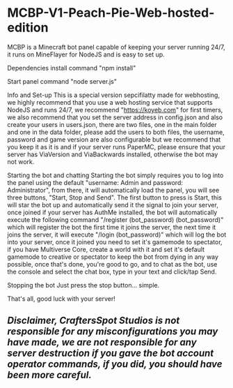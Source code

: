 # MCBP-V1-Peach-Pie-Web-hosted-edition
MCBP is a Minecraft bot panel capable of keeping your server running 24/7, it runs on MineFlayer for NodeJS and is easy to set up.

Dependencies install command "npm install"

Start panel command "node server.js"

Info and Set-up
This is a special version sepcifilatty made for webhosting, we highly recommend that you use a web hosting service that supports NodeJS and runs 24/7, we recommend "https://koyeb.com" for first timers, we also recommend that you set the server address in config.json and also create your users in users.json, there are two files, one in the main folder and one in the data folder, please add the users to both files, the username, password and game version are also configurable but we recommend that you keep it as it is and if your server runs PaperMC, please ensure that your server has ViaVersion and ViaBackwards installed, otherwise the bot may not work.

Starting the bot and chatting
Starting the bot simply requires you to log into the panel using the default "username: Admin and password: Administrator", from there, it will automatically load the panel, you will see three buttons, "Start, Stop and Send". The first button to press is Start, this will star the bot up and automatically send it the signal to join your server, once joined if your server has AuthMe installed, the bot will automatically execute the following command "/register (bot_password) (bot_password)" which will register the bot the first time it joins the server, the next time it joins the server, it will execute "/login (bot_password)" which will log the bot into your server, once it joined you need to set it's gamemode to spectator, if you have Multiverse Core, create a world with it and set it's default gamemode to creative or spectator to keep the bot from dying in any way possible, once that's done, you're good to go, and to chat as the bot, use the console and select the chat box, type in your text and click/tap Send.

Stopping the bot
Just press the stop button... simple.

That's all, good luck with your server!

## *Disclaimer, CraftersSpot Studios is not responsible for any misconfigurations you may have made, we are not responsible for any server destruction if you gave the bot account operator commands, if you did, you should have been more careful.*
